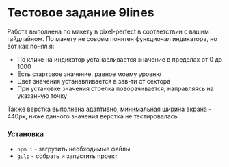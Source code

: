 # Тестовое задание 9lines

Работа выполнена по макету в pixel-perfect в соответствии с вашим гайдлайном.
По макету не совсем понятен функционал индикатора, но вот как понял я:
 - По клике на индикатор устанавливается значение в пределах от 0 до 1000
 - Есть стартовое значение, равное моему уровню
 - Цвет значения устанавливается в зав-ти от сектора
 - При установке значения стрелка поворачивается, направляясь на указанную точку

Также верстка выполнена адаптивно, минимальная ширина экрана - 440px, 
ниже данного значения верстка не тестировалась

### Установка
- `npm i` - загрузить необходимые файлы
- `gulp` - собрать и запустить проект
